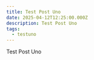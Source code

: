 ```yaml
---
title: Test Post Uno
date: 2025-04-12T12:25:00.000Z
description: Test Post Uno
tags:
  - testuno
---
```

Test Post Uno
